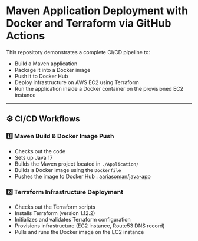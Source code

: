 #  Maven Application Deployment with Docker and Terraform via GitHub Actions

This repository demonstrates a complete CI/CD pipeline to:

- Build a Maven application
- Package it into a Docker image
- Push it to Docker Hub
- Deploy infrastructure on AWS EC2 using Terraform
- Run the application inside a Docker container on the provisioned EC2 instance

---

## ⚙️ CI/CD Workflows 

### 1️⃣ Maven Build & Docker Image Push 

- Checks out the code
- Sets up Java 17
- Builds the Maven project located in `./Application/`
- Builds a Docker image using the `Dockerfile`
- Pushes the image to Docker Hub : [aariasoman/java-app](https://hub.docker.com/r/aariasoman/java-app)

### 2️⃣ Terraform Infrastructure Deployment 

- Checks out the Terraform scripts
- Installs Terraform (version 1.12.2)
- Initializes and validates Terraform configuration
- Provisions infrastructure (EC2 instance, Route53 DNS record)
- Pulls and runs the Docker image on the EC2 instance



